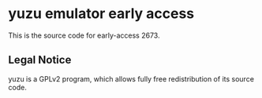 yuzu emulator early access
=============

This is the source code for early-access 2673.

## Legal Notice

yuzu is a GPLv2 program, which allows fully free redistribution of its source code.